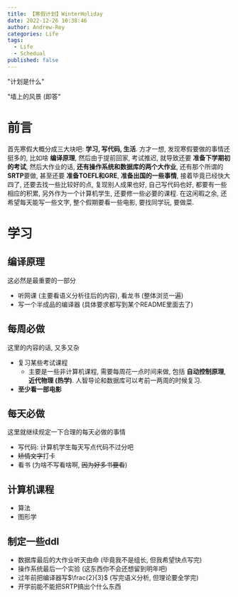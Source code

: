 ```yaml
---
title: 【寒假计划】WinterHoliday
date: 2022-12-26 10:38:46
author: Andrew-Rey
categories: Life
tags:
  - Life
  - Schedual
published: false
---
```


"计划是什么"

"墙上的风景 (即答"

<!--more-->

# 前言

首先寒假大概分成三大块吧: **学习, 写代码, 生活**. 方才一想, 发现寒假要做的事情还挺多的, 比如啥 **编译原理**, 然后由于提前回家, 考试推迟, 就导致还要 **准备下学期初的考试**, 然后大作业的话, **还有操作系统和数据库的两个大作业**, 还有那个所谓的**SRTP**要做, 甚至还要 **准备TOEFL和GRE**, **准备出国的一些事情**, 接着毕竟已经快大四了, 还要去找一些比较好的点, 复现别人成果也好, 自己写代码也好, 都要有一些相应的积累, 另外作为一个计算机学生, 还要修一些必要的课程. 在这闲暇之余, 还希望每天能写一些文字, 整个假期要看一些电影, 要找同学玩, 要做菜.

# 学习

## 编译原理

这必然是最重要的一部分

- 听网课 (主要看语义分析往后的内容), 看龙书 (整体浏览一遍)
- 写一个半成品的编译器 (具体要求都写到某个README里面去了)

## 每周必做

这里的内容的话, 又多又杂

- 复习某些考试课程
  - 主要是一些非计算机课程, 需要每周花一点时间来做, 包括 **自动控制原理**, **近代物理 (热学)**. 人智导论和数据库可以考前一两周的时候复习.
- **至少看一部电影**

## 每天必做

这里就继续规定一下合理的每天必做的事情

- 写代码: 计算机学生每天写点代码不过分吧
- ~~矫情文字~~打卡
- 看书 (为啥不写看啥啊, ~~因为好多书要看~~)

## 计算机课程

- 算法
- 图形学

## 制定一些ddl

- 数据库最后的大作业听天由命 (毕竟我不是组长, 但我希望快点写完)
- 操作系统最后一个实验 (这东西你不会还想留到明年吧)
- 过年前把编译器写$\frac{2}{3}$ (写完语义分析, 但理论要全学完)
- 开学前能不能把SRTP搞出个什么东西
